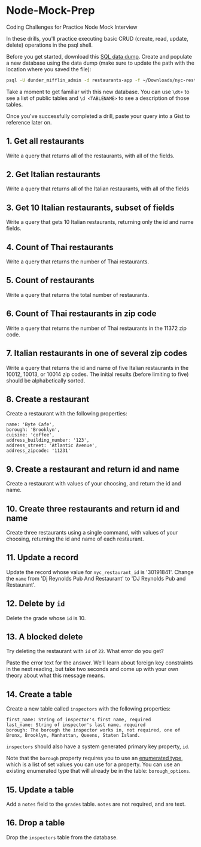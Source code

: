 # Node-Mock-Prep
Coding Challenges for Practice Node Mock Interview

In these drills, you'll practice executing basic CRUD (create, read, update, delete) operations in the psql shell. 

Before you get started, download this [SQL data dump](https://tf-assets-prod.s3.amazonaws.com/courses/node/assets/nyc-restaurants-data-backup.sql). Create and populate a new database using the data dump (make sure to update the path with the location where you saved the file):

```bash
psql -U dunder_mifflin_admin -d restaurants-app -f ~/Downloads/nyc-restaurants-data-backup.sql
```

Take a moment to get familiar with this new database. You can use `\dt+` to see a list of public tables and  `\d <TABLENAME>` to see a description of those tables.

Once you've successfully completed a drill, paste your query into a Gist to reference later on.

## 1. Get all restaurants

Write a query that returns all of the restaurants, with all of the fields.

## 2. Get Italian restaurants

Write a query that returns all of the Italian restaurants, with all of the fields

## 3. Get 10 Italian restaurants, subset of fields

Write a query that gets 10 Italian restaurants, returning only the id and name fields.

## 4. Count of Thai restaurants

Write a query that returns the number of Thai restaurants.

## 5. Count of restaurants

Write a query that returns the total number of restaurants.

## 6. Count of Thai restaurants in zip code

Write a query that returns the number of Thai restaurants in the 11372 zip code.

## 7. Italian restaurants in one of several zip codes

Write a query that returns the id and name of five Italian restaurants in the 10012, 10013, or 10014 zip codes. The initial results (before limiting to five) should be alphabetically sorted.

## 8. Create a restaurant

Create a restaurant with the following properties:

```
name: 'Byte Cafe',
borough: 'Brooklyn',
cuisine: 'coffee',
address_building_number: '123',
address_street: 'Atlantic Avenue',
address_zipcode: '11231'
```


## 9. Create a restaurant and return id and name

Create a restaurant with values of your choosing, and return the id and name.

## 10. Create three restaurants and return id and name

Create three restaurants using a single command, with values of your choosing, returning the id and name of each restaurant.

## 11. Update a record

Update the record whose value for `nyc_restaurant_id` is '30191841'. Change the `name` from 'Dj Reynolds Pub And Restaurant' to 'DJ Reynolds Pub and Restaurant'.

## 12. Delete by `id`

Delete the grade whose `id` is 10.

## 13. A blocked delete

Try deleting the restaurant with `id` of `22`. What error do you get?

Paste the error text for the answer. We'll learn about foreign key constraints in the next reading, but take two seconds and come up with your own theory about what this message means.


## 14. Create a table

Create a new table called `inspectors` with the following properties:

```
first_name: String of inspector's first name, required
last_name: String of inspector's last name, required
borough: The borough the inspector works in, not required, one of Bronx, Brooklyn, Manhattan, Queens, Staten Island.
```

`inspectors` should also have a system generated primary key property, `id`.

Note that the `borough` property requires you to use an [enumerated type](https://www.postgresql.org/docs/current/static/datatype-enum.html), which is a list of set values you can use for a property. You can use an existing enumerated type that will already be in the table: `borough_options`.

## 15. Update a table

Add a `notes` field to the `grades` table. `notes` are not required, and are text.

## 16. Drop a table

Drop the `inspectors` table from the database.
